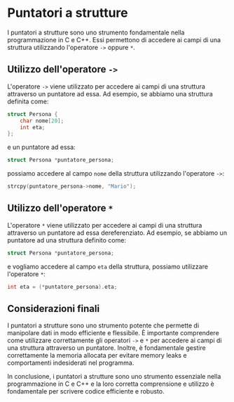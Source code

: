 # Puntatori a strutture

I puntatori a strutture sono uno strumento fondamentale nella programmazione in C e C++. Essi permettono di accedere ai campi di una struttura utilizzando l'operatore `->` oppure `*`.

## Utilizzo dell'operatore `->`

L'operatore `->` viene utilizzato per accedere ai campi di una struttura attraverso un puntatore ad essa. Ad esempio, se abbiamo una struttura definita come:

```c
struct Persona {
    char nome[20];
    int eta;
};
```

e un puntatore ad essa:

```c
struct Persona *puntatore_persona;
```

possiamo accedere al campo `nome` della struttura utilizzando l'operatore `->`:

```c
strcpy(puntatore_persona->nome, "Mario");
```

## Utilizzo dell'operatore `*`

L'operatore `*` viene utilizzato per accedere ai campi di una struttura attraverso un puntatore ad essa dereferenziato. Ad esempio, se abbiamo un puntatore ad una struttura definito come:

```c
struct Persona *puntatore_persona;
```

e vogliamo accedere al campo `eta` della struttura, possiamo utilizzare l'operatore `*`:

```c
int eta = (*puntatore_persona).eta;
```

## Considerazioni finali

I puntatori a strutture sono uno strumento potente che permette di manipolare dati in modo efficiente e flessibile. È importante comprendere come utilizzare correttamente gli operatori `->` e `*` per accedere ai campi di una struttura attraverso un puntatore. Inoltre, è fondamentale gestire correttamente la memoria allocata per evitare memory leaks e comportamenti indesiderati nel programma.

In conclusione, i puntatori a strutture sono uno strumento essenziale nella programmazione in C e C++ e la loro corretta comprensione e utilizzo è fondamentale per scrivere codice efficiente e robusto.